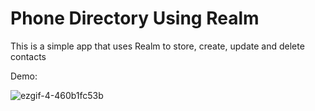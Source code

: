 # Phone Directory Using Realm

This is a simple app that uses Realm to store, create, update and delete contacts

Demo:

![ezgif-4-460b1fc53b](https://user-images.githubusercontent.com/44865076/175299491-b4ffe726-c7ca-4f63-a3bb-8d9766b73dee.gif)
